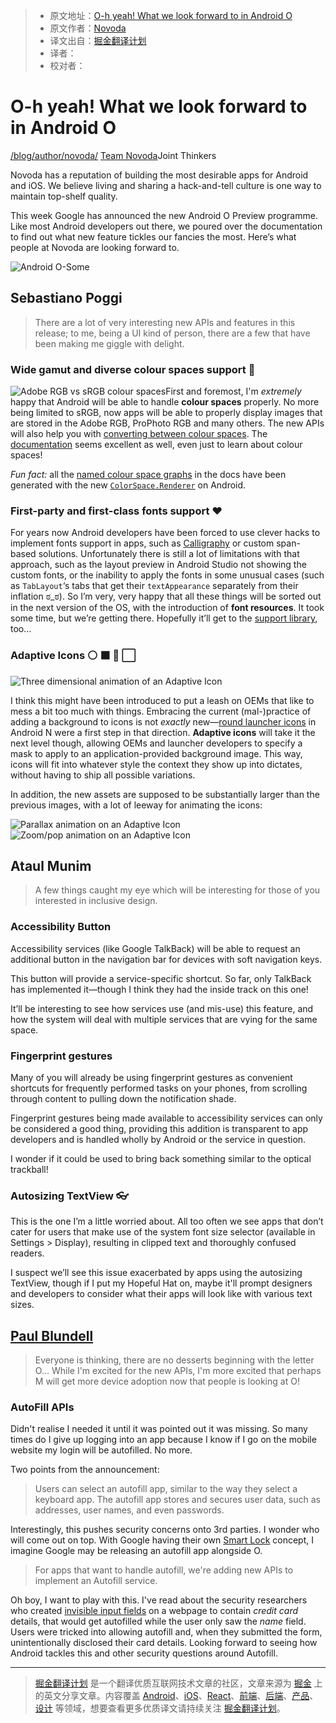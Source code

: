 > * 原文地址：[O-h yeah! What we look forward to in Android O](https://www.novoda.com/blog/o-h-yeah-what-we-look-forward-to-in-android-o/)
> * 原文作者：[Novoda](https://www.novoda.com/blog/author/novoda/)
> * 译文出自：[掘金翻译计划](https://github.com/xitu/gold-miner)
> * 译者：
> * 校对者：

# O-h yeah! What we look forward to in Android O

[/blog/author/novoda/](/blog/author/novoda/)
[Team Novoda](/blog/author/novoda/)Joint Thinkers

Novoda has a reputation of building the most desirable apps for Android and iOS. We believe living and sharing a hack-and-tell culture is one way to maintain top-shelf quality.
        

This week Google has announced the new Android O Preview programme. Like most Android developers out there, we poured over the documentation to find out what new feature tickles our fancies the most. Here’s what people at Novoda are looking forward to.

![Android O-Some](https://2.bp.blogspot.com/-WSPrWvuvCvc/WM80F43fu4I/AAAAAAAAGtU/N73vMkriLX8rH-lt1t2cns9YSuJlBHr_wCLcB/s1600/android-o-logo.png)

## Sebastiano Poggi

> There are a lot of very interesting new APIs and features in this release; to me, being a UI kind of person, there are a few that have been making me giggle with delight.

### Wide gamut and diverse colour spaces support 🌈

![Adobe RGB vs sRGB colour spaces](https://developer.android.com/reference/android/images/graphics/colorspace_adobe_rgb.png)First and foremost, I'm *extremely* happy that Android will be able to handle **colour spaces** properly. No more being limited to sRGB, now apps will be able to properly display images that are stored in the Adobe RGB, ProPhoto RGB and many others. The new APIs will also help you with [converting between colour spaces](https://developer.android.com/reference/android/graphics/ColorSpace.Adaptation.html). The [documentation](https://developer.android.com/reference/android/graphics/ColorSpace.html) seems excellent as well, even just to learn about colour spaces!

*Fun fact:* all the [named colour space graphs](https://developer.android.com/reference/android/graphics/ColorSpace.Named.html) in the docs have been generated with the new [`ColorSpace.Renderer`](https://developer.android.com/reference/android/graphics/ColorSpace.Renderer.html) on Android.

### First-party and first-class fonts support ❤️

For years now Android developers have been forced to use clever hacks to implement fonts support in apps, such as [Calligraphy](https://github.com/InflationX/Calligraphy) or custom span-based solutions. Unfortunately there is still a lot of limitations with that approach, such as the layout preview in Android Studio not showing the custom fonts, or the inability to apply the fonts in some unusual cases (such as `TabLayout`‘s tabs that get their `textAppearance` separately from their inflation ಠ_ಠ). So I’m very, very happy that all these things will be sorted out in the next version of the OS, with the introduction of **font resources**. It took some time, but we’re getting there. Hopefully it’ll get to the [support library](https://twitter.com/chrisbanes/status/844274842279051264), too…

### Adaptive Icons ⚪ ⬛ 🔴 ⬜

![Three dimensional animation of an Adaptive Icon](https://d2mxuefqeaa7sj.cloudfront.net/s_D495BEC1F83AAA38C0FCFF599E996A34C92045AC1FD3533493D989F431CA82C0_1490194268969_NB_Icon_Layers_3D_03_ext.gif)

I think this might have been introduced to put a leash on OEMs that like to mess a bit too much with things. Embracing the current (mal-)practice of adding a background to icons is not *exactly* new—[round launcher icons](https://developer.android.com/about/versions/nougat/android-7.1.html#circular-icons) in Android N were a first step in that direction. **Adaptive icons** will take it the next level though, allowing OEMs and launcher developers to specify a mask to apply to an application-provided background image. This way, icons will fit into whatever style the context they show up into dictates, without having to ship all possible variations.

In addition, the new assets are supposed to be substantially larger than the previous images, with a lot of leeway for animating the icons:

![Parallax animation on an Adaptive Icon](https://d2mxuefqeaa7sj.cloudfront.net/s_D495BEC1F83AAA38C0FCFF599E996A34C92045AC1FD3533493D989F431CA82C0_1490194498483_Single_Icon_Parallax_Demo_01_2x_ext.gif)![Zoom/pop animation on an Adaptive Icon](https://d2mxuefqeaa7sj.cloudfront.net/s_D495BEC1F83AAA38C0FCFF599E996A34C92045AC1FD3533493D989F431CA82C0_1490194498352_Single_Icon_Pickup_Drop_01_2x_ext.gif)

## Ataul Munim

> A few things caught my eye which will be interesting for those of you interested in inclusive design.

### Accessibility Button

Accessibility services (like Google TalkBack) will be able to request an additional button in the navigation bar for devices with soft navigation keys.

This button will provide a service-specific shortcut. So far, only TalkBack has implemented it—though I think they had the inside track on this one!

It’ll be interesting to see how services use (and mis-use) this feature, and how the system will deal with multiple services that are vying for the same space.

### Fingerprint gestures

Many of you will already be using fingerprint gestures as convenient shortcuts for frequently performed tasks on your phones, from scrolling through content to pulling down the notification shade.

Fingerprint gestures being made available to accessibility services can only be considered a good thing, providing this addition is transparent to app developers and is handled wholly by Android or the service in question.

I wonder if it could be used to bring back something similar to the optical trackball!

### Autosizing TextView 👓

This is the one I’m a little worried about. All too often we see apps that don’t cater for users that make use of the system font size selector (available in Settings > Display), resulting in clipped text and thoroughly confused readers.

I suspect we’ll see this issue exacerbated by apps using the autosizing TextView, though if I put my Hopeful Hat on, maybe it'll prompt designers and developers to consider what their apps will look like with various text sizes.

## [Paul Blundell](http://twitter.com/blundell_apps)

> Everyone is thinking, there are no desserts beginning with the letter O... While I'm excited for the new APIs, I'm more excited that perhaps M will get more device adoption now that people is looking at O!

### AutoFill APIs

Didn't realise I needed it until it was pointed out it was missing. So many times do I give up logging into an app because I know if I go on the mobile website my login will be autofilled. No more.

Two points from the announcement:

> Users can select an autofill app, similar to the way they select a keyboard app. The autofill app stores and secures user data, such as addresses, user names, and even passwords. 

Interestingly, this pushes security concerns onto 3rd parties. I wonder who will come out on top. With Google having their own [Smart Lock](https://get.google.com/smartlock/) concept, I imagine Google may be releasing an autofill app alongside O. 

> For apps that want to handle autofill, we're adding new APIs to implement an Autofill service. 

Oh boy, I want to play with this. I've read about the security researchers who created [invisible input fields](https://github.com/anttiviljami/browser-autofill-phishing) on a webpage to contain *credit card* details, that would get autofilled while the user only saw the *name* field. Users were tricked into allowing autofill and, when they submitted the form, unintentionally disclosed their card details. Looking forward to seeing how Android tackles this and other security questions around Autofill.


---

> [掘金翻译计划](https://github.com/xitu/gold-miner) 是一个翻译优质互联网技术文章的社区，文章来源为 [掘金](https://juejin.im) 上的英文分享文章。内容覆盖 [Android](https://github.com/xitu/gold-miner#android)、[iOS](https://github.com/xitu/gold-miner#ios)、[React](https://github.com/xitu/gold-miner#react)、[前端](https://github.com/xitu/gold-miner#前端)、[后端](https://github.com/xitu/gold-miner#后端)、[产品](https://github.com/xitu/gold-miner#产品)、[设计](https://github.com/xitu/gold-miner#设计) 等领域，想要查看更多优质译文请持续关注 [掘金翻译计划](https://github.com/xitu/gold-miner)。
